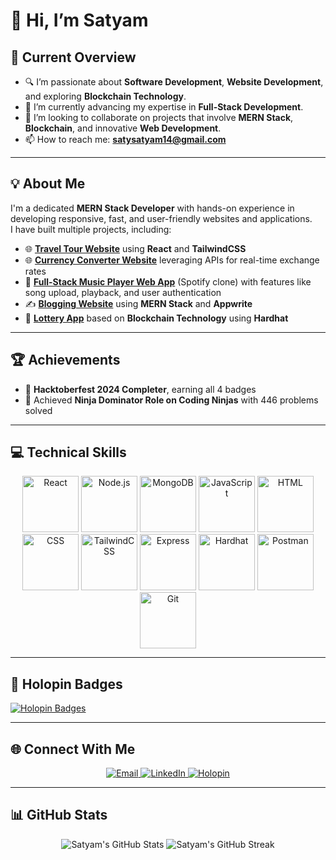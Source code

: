 # 👋 Hi, I’m Satyam  

## 👀 Current Overview  

- 🔍 I’m passionate about **Software Development**, **Website Development**, and exploring **Blockchain Technology**.  
- 🌱 I’m currently advancing my expertise in **Full-Stack Development**.
- 💞️ I’m looking to collaborate on projects that involve **MERN Stack**, **Blockchain**, and innovative **Web Development**.  
- 📫 How to reach me: **[satysatyam14@gmail.com](mailto:satysatyam14@gmail.com)**  

---

## 💡 About Me  

I'm a dedicated **MERN Stack Developer** with hands-on experience in developing responsive, fast, and user-friendly websites and applications.  
I have built multiple projects, including:  
- 🌐 **[Travel Tour Website](#)** using **React** and **TailwindCSS**  
- 🌐 **[Currency Converter Website](#)** leveraging APIs for real-time exchange rates  
- 🎵 **[Full-Stack Music Player Web App](#)** (Spotify clone) with features like song upload, playback, and user authentication  
- ✍️ **[Blogging Website](#)** using **MERN Stack** and **Appwrite**  
- 🎲 **[Lottery App](#)** based on **Blockchain Technology** using **Hardhat**  

---

## 🏆 Achievements  

- 🔹 **Hacktoberfest 2024 Completer**, earning all 4 badges  
- 🔹 Achieved **Ninja Dominator Role on Coding Ninjas** with 446 problems solved  

---

## 💻 Technical Skills  

<p align="center">
  <img src="https://img.icons8.com/color/500/react-native.png" alt="React" width="90" height="90"/>
  <img src="https://img.icons8.com/color/500/nodejs.png" alt="Node.js" width="90" height="90"/>
  <img src="https://img.icons8.com/color/500/mongodb.png" alt="MongoDB" width="90" height="90"/>
  <img src="https://img.icons8.com/color/500/javascript.png" alt="JavaScript" width="90" height="90"/>
  <img src="https://img.icons8.com/color/500/html-5.png" alt="HTML" width="90" height="90"/>
  <img src="https://img.icons8.com/color/500/css3.png" alt="CSS" width="90" height="90"/>
  <img src="https://img.icons8.com/color/500/tailwindcss.png" alt="TailwindCSS" width="90" height="90"/>
  <img src="https://img.icons8.com/ios/500/express-js.png" alt="Express" width="90" height="90"/>
  <img src="https://img.icons8.com/ios/500/hardhat.png" alt="Hardhat" width="90" height="90"/>
  <img src="https://img.icons8.com/ios/500/postman-api.png" alt="Postman" width="90" height="90"/>
  <img src="https://img.icons8.com/color/500/git.png" alt="Git" width="90" height="90"/>
</p>

---

## 🌟 Holopin Badges  

[![Holopin Badges](https://holopin.me/knightsoul9)](https://www.holopin.io/@knightsoul9#badges)   

---

## 🌐 Connect With Me  

<p align="center">
  <a href="mailto:satysatyam14@gmail.com">
    <img src="https://img.icons8.com/ios-filled/50/000000/contacts.png" alt="Email"/>
  </a>
  <a href="https://www.linkedin.com/in/satyam-7b60b7224/">
    <img src="https://img.icons8.com/ios-filled/50/000000/linkedin.png" alt="LinkedIn"/>
  </a>
  <a href="https://www.holopin.io/@knightsoul9#badges">
    <img src="https://img.icons8.com/ios-filled/50/000000/award.png" alt="Holopin"/>
  </a>
</p>

---

## 📊 GitHub Stats  

<p align="center">
  <img src="https://github-readme-stats.vercel.app/api?username=KnightSoul9&show_icons=true&theme=tokyonight" alt="Satyam's GitHub Stats" />
  <img src="https://github-readme-streak-stats.herokuapp.com/?user=KnightSoul9&theme=tokyonight" alt="Satyam's GitHub Streak" />
</p>
